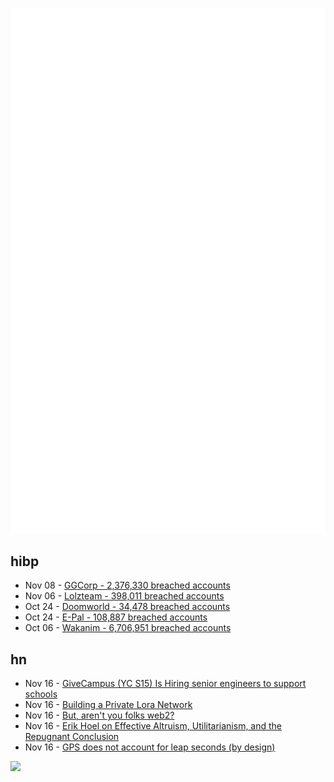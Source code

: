 ![Metrics](https://raw.githubusercontent.com/phixion/phixion/master/metrics.svg)

## hibp

<!--
for https://github.com/phixion/phixion/blob/main/.github/workflows/feeds.yml
-->
<!--START_SECTION:haveibeenpwnd-->
- Nov 08 - [GGCorp - 2,376,330 breached accounts](https://haveibeenpwned.com/PwnedWebsites#GGCorp)
- Nov 06 - [Lolzteam - 398,011 breached accounts](https://haveibeenpwned.com/PwnedWebsites#Lolzteam)
- Oct 24 - [Doomworld - 34,478 breached accounts](https://haveibeenpwned.com/PwnedWebsites#Doomworld)
- Oct 24 - [E-Pal - 108,887 breached accounts](https://haveibeenpwned.com/PwnedWebsites#EPal)
- Oct 06 - [Wakanim - 6,706,951 breached accounts](https://haveibeenpwned.com/PwnedWebsites#Wakanim)
<!--END_SECTION:haveibeenpwnd-->

## hn

<!--
for https://github.com/phixion/phixion/blob/main/.github/workflows/feeds.yml
-->
<!--START_SECTION:hn-->
- Nov 16 - [GiveCampus (YC S15) Is Hiring senior engineers to support schools](https://jobs.lever.co/givecampus/44af3199-546a-404a-95fd-a097ef37e915)
- Nov 16 - [Building a Private Lora Network](https://os.mbed.com/docs/mbed-os/v6.15/apis/LoRa-tutorial.html)
- Nov 16 - [But, aren't you folks web2?](https://nadh.in/blog/web2-web3/)
- Nov 16 - [Erik Hoel on Effective Altruism, Utilitarianism, and the Repugnant Conclusion](https://simplecast.econtalk.org/episodes/erik-hoel-on-effective-altruism-utilitarianism-and-the-repugnant-conclusion)
- Nov 16 - [GPS does not account for leap seconds (by design)](http://leapsecond.com/java/gpsclock.htm)
<!--END_SECTION:hn-->

<!--
for https://yhype.me
-->
![](https://hit.yhype.me/github/profile?user_id=13013670)
